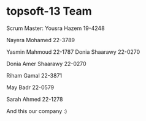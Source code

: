 topsoft-13 Team
==============

Scrum Master: Yousra Hazem 19-4248 

Nayera Mohamed 22-3789

Yasmin Mahmoud 22-1787 Donia Shaarawy 22-0270

Donia Amer Shaarawy 22-0270

Riham Gamal 22-3871

May Badr 22-0579 

Sarah Ahmed 22-1278


And this our company :)